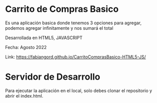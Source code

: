 # Carrito de Compras Basico

Es una aplicación basica donde tenemos 3 opciones para agregar, podemos agregar infinitamente y nos sumará el total

Desarrollada en HTML5, JAVASCRIPT

Fecha: Agosto 2022

Link: https://fabiangord.github.io/CarritoComprasBasico-HTML5-JS/

# Servidor de Desarrollo

Para ejecutar la aplicación en el local, solo debes clonar el repositorio y abrir el index.html.
